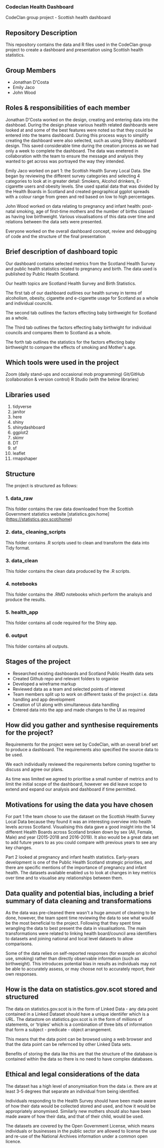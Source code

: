 ### Codeclan Health Dashboard
 CodeClan group project - Scottish health dashboard
 
## Repository Description
This repository contains the data and R files used in the CodeClan group project to create a dashboard and presentation using Scottish health statistics.

## Group Members
- Jonathan D'Costa 
- Emily Jaco 
-  John Wood

## Roles & responsibilities of each member

Jonathan D'Costa worked on the design, creating and entering data into the dashboad. During the design phase various health related dashboards were looked at and some of the best features were noted so that they could be entered into the teams dashboard. During this process ways to simplify creating the dashboard were also selected, such as using Shiny dashboard design. This saved considerable time during the creation process as we had only a week to complete the dashboard. The data was enetered in collaboration with the team to ensure the message and analysis they wanted to get across was portrayed the way they intended. 

Emily Jaco worked on part 1: the Scottish Health Survey Local Data. She began by reviewing the different survey categories and selecting 4 categories to look at in greater detail: Smokers, Alcohol drinkers, E-cigarette users and obesity levels. She used spatial data that was divided by the Health Boards in Scotland and created geographical ggplot spreads with a colour range from green and red based on low to high percentages. 

John Wood worked on data relating to pregnancy and infant health: post-natal smoking, age of first-time mothers and the number of births classed as having low birthweight. Various visualisations of this data over time and relations between the data sets were presented.

Everyone worked on the overall dashboard concept, review and debugging of code and the structure of the final presentation

## Brief description of dashboard topic

Our dashboard contains selected metrics from the Scotland Health Survey and public health statistics related to pregnancy and birth.
The data used is published by Public Health Scotland.

Our health topics are Scotland Health Survey and Birth Statistics. 

The first tab of our dashboard outlines our health survey in terms of alcoholism, obesity, cigarette and e-cigarette usage for Scotland as a whole and individual councils.

The second tab outlines the factors effecting baby birthweight for Scotland as a whole. 

The Third tab outlines the factors effecting baby birthwight for individual councils and compares them to Scotland as a whole. 

The forth tab outlines the statistics for the factors effecting baby birthweight to compare the effects of smoking and Mother's age. 

## Which tools were used in the project
Zoom (daily stand-ups and occasional mob programming)
Git/GitHub (collaboration & version control)
R Studio (with the below libraries)

## Libraries used
1. tidyverse
2. janitor
3. here
4. shiny
5. shinydashboard
6. ggplot2
7. skimr
8. DT
9. sf
10. leaflet
11. rmapshaper

## Structure
The project is structured as follows:

### 1. data_raw
This folder contains the raw data downloaded from the Scottish Government statistics website [statistics.gov.home]
(https://statistics.gov.scot/home)

### 2. data_ cleaning_scripts
This folder contains .R scripts used to clean and transform the data into Tidy format.

### 3. data_clean
This folder contains the clean data produced by the .R scripts.

### 4. notebooks
This folder contains the .RMD notebooks which perform the analsyis and produce the results.

### 5. health_app
This folder contains all code required for the Shiny app.

### 6. output
This folder contains all outputs.



## Stages of the project
* Researched existing dashboards and Scotland Public Health data sets
* Created Github repo and relevant folders to organise
* Developed a wireframe markup
* Reviewed data as a team and selected points of interest 
* Team members split up to work on different tasks of the project i.e. data handling and app development
* Creation of UI along with simultaneous data handling
* Entered data into the app and made changes to the UI as required

## How did you gather and synthesise requirements for the project?
Requirements for the project were set by CodeClan, with an overall brief set to produce a dashboard. The requirements also specified the source data to be used.

We each individually reviewed the requirements before coming together to discuss and agree our plans.

As time was limited we agreed to prioritise a small number of metrics and to limit the initial scope of the dashboard, however we did leave scope to extend and expand our analysis and dashboard if time permitted.

## Motivations for using the data you have chosen
For part 1 the team chose to use the dataset on the Scottish Health Survey Local Data because they found it was an interesting overview into health levels across Scotland. Visualising this data gave a good insight into the 14 different Health Boards across Scotland broken down by sex (All, Female, Male) and year (2015-2018 and 2016-2019). It also would be a great data set to add future years to as you could compare with previous years to see any key changes. 

Part 2 looked at pregnancy and infant health statistics. Early-years development is one of the Public Health Scotland strategic priorities, and there are specific mentions of the importance of pregnancy and infant health. The datasets available enabled us to look at changes in key metrics over time and to visualise any relationships between them. 

## Data quality and potential bias, including a brief summary of data cleaning and transformations

As the data was pre-cleaned there wasn't a huge amount of cleaning to be done, however, the team spent time reviewing the data to see what would be the most beneficial to the project. Following that they spent time wrangling the data to best present the data in visualisations. The main transformations were related to linking health board/council area identifiers to datasets and joining national and local level datasets to allow comparisons.


Some of the data relies on self-reported responses (for example on alcohol use, smoking) rather than directly observable information (such as birthweight). This introduces potential bias in results as individuals may not be able to accurately assess, or may choose not to accurately report, their own responses. 



## How is the data on statistics.gov.scot stored and structured

The data on statistics.gov.scot is in the form of Linked Data - any data point contained in a Linked Dataset should have a unique identiifer which is a URL. The datastore on statistics.gov.scot is in the form  of millions of statements, or ‘triples’ which is a combination of three bits of information that form a subject - predicate - object arrangement. 

This means that the data point can be browsed using a web browser and that the data point can be refernced by other Linked Data sets. 

Benefits of storing the data like this are that the structure of the database is contained within the data so there is no need to have complex databases. 

## Ethical and legal considerations of the data
The dataset has a high level of anonymisation from the data i.e. there are at least 3-5 degrees that separate an individual from being identified. 

Individuals responding to the Health Survey should have been made aware of how their data would be collected stored and used, and how it would be appropriately anonymised. Similarly new mothers should also have been made aware of how their data, and that of their child, would be used.

The datasets are covered by the Open Government License, which means individuals or businesses in the public sector are allowed to license the use and re-use of the National Archives information under a common open licence. 

